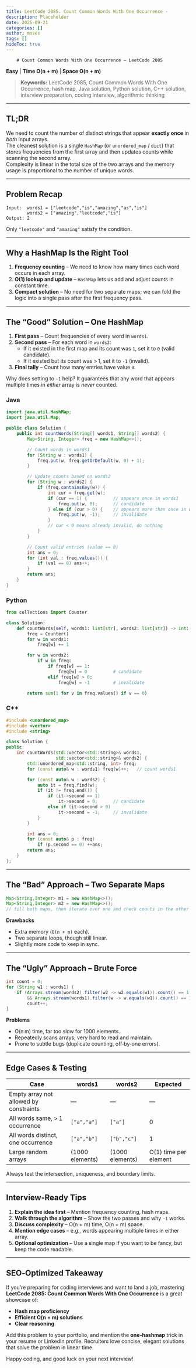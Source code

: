 ```yaml
---
title: LeetCode 2085. Count Common Words With One Occurrence - 
description: Placeholder
date: 2025-09-21
categories: []
author: moses
tags: []
hideToc: true
---
```

        # Count Common Words With One Occurrence – LeetCode 2085  
**Easy** | **Time O(n + m)** | **Space O(n + m)**  

> **Keywords:** LeetCode 2085, Count Common Words With One Occurrence, hash map, Java solution, Python solution, C++ solution, interview preparation, coding interview, algorithmic thinking

---

## TL;DR  
We need to count the number of distinct strings that appear **exactly once** in *both* input arrays.  
The cleanest solution is a single `HashMap` (or `unordered_map` / `dict`) that stores frequencies from the first array and then updates counts while scanning the second array.  
Complexity is linear in the total size of the two arrays and the memory usage is proportional to the number of unique words.

---

## Problem Recap

```text
Input:  words1 = ["leetcode","is","amazing","as","is"]
        words2 = ["amazing","leetcode","is"]
Output: 2
```

Only `"leetcode"` and `"amazing"` satisfy the condition.  

---

## Why a HashMap Is the Right Tool

1. **Frequency counting** – We need to know how many times each word occurs in each array.  
2. **O(1) lookup and update** – `HashMap` lets us add and adjust counts in constant time.  
3. **Compact solution** – No need for two separate maps; we can fold the logic into a single pass after the first frequency pass.

---

## The “Good” Solution – One HashMap

1. **First pass** – Count frequencies of every word in `words1`.  
2. **Second pass** – For each word in `words2`:  
   * If it existed in the first map and its count was `1`, set it to `0` (valid candidate).  
   * If it existed but its count was > 1, set it to `-1` (invalid).  
3. **Final tally** – Count how many entries have value `0`.  

Why does setting to `-1` help? It guarantees that any word that appears multiple times in *either* array is *never* counted.

### Java

```java
import java.util.HashMap;
import java.util.Map;

public class Solution {
    public int countWords(String[] words1, String[] words2) {
        Map<String, Integer> freq = new HashMap<>();

        // Count words in words1
        for (String w : words1) {
            freq.put(w, freq.getOrDefault(w, 0) + 1);
        }

        // Update counts based on words2
        for (String w : words2) {
            if (freq.containsKey(w)) {
                int cur = freq.get(w);
                if (cur == 1) {          // appears once in words1
                    freq.put(w, 0);      // candidate
                } else if (cur > 0) {    // appears more than once in words1
                    freq.put(w, -1);     // invalidate
                }
                // cur < 0 means already invalid, do nothing
            }
        }

        // Count valid entries (value == 0)
        int ans = 0;
        for (int val : freq.values()) {
            if (val == 0) ans++;
        }
        return ans;
    }
}
```

### Python

```python
from collections import Counter

class Solution:
    def countWords(self, words1: list[str], words2: list[str]) -> int:
        freq = Counter()
        for w in words1:
            freq[w] += 1

        for w in words2:
            if w in freq:
                if freq[w] == 1:
                    freq[w] = 0          # candidate
                elif freq[w] > 0:
                    freq[w] = -1         # invalidate

        return sum(1 for v in freq.values() if v == 0)
```

### C++

```cpp
#include <unordered_map>
#include <vector>
#include <string>

class Solution {
public:
    int countWords(std::vector<std::string>& words1,
                   std::vector<std::string>& words2) {
        std::unordered_map<std::string, int> freq;
        for (const auto& w : words1) freq[w]++;   // count words1

        for (const auto& w : words2) {
            auto it = freq.find(w);
            if (it != freq.end()) {
                if (it->second == 1)
                    it->second = 0;      // candidate
                else if (it->second > 0)
                    it->second = -1;     // invalidate
            }
        }

        int ans = 0;
        for (const auto& p : freq)
            if (p.second == 0) ++ans;
        return ans;
    }
};
```

---

## The “Bad” Approach – Two Separate Maps

```java
Map<String,Integer> m1 = new HashMap<>();
Map<String,Integer> m2 = new HashMap<>();
// fill both maps, then iterate over one and check counts in the other
```

**Drawbacks**

- Extra memory (`O(n + m)` each).  
- Two separate loops, though still linear.  
- Slightly more code to keep in sync.

---

## The “Ugly” Approach – Brute Force

```java
int count = 0;
for (String w1 : words1) {
    if (Arrays.stream(words2).filter(w2 -> w2.equals(w1)).count() == 1
        && Arrays.stream(words1).filter(w -> w.equals(w1)).count() == 1)
        count++;
}
```

**Problems**

- O(n m) time, far too slow for 1000 elements.  
- Repeatedly scans arrays; very hard to read and maintain.  
- Prone to subtle bugs (duplicate counting, off‑by‑one errors).

---

## Edge Cases & Testing

| Case | words1 | words2 | Expected |
|------|--------|--------|----------|
| Empty array not allowed by constraints | — | — | — |
| All words same, > 1 occurrence | `["a","a"]` | `["a"]` | 0 |
| All words distinct, one occurrence | `["a","b"]` | `["b","c"]` | 1 |
| Large random arrays | (1000 elements) | (1000 elements) | O(1) time per element |

Always test the intersection, uniqueness, and boundary limits.

---

## Interview‑Ready Tips

1. **Explain the idea first** – Mention frequency counting, hash maps.  
2. **Walk through the algorithm** – Show the two passes and why `-1` works.  
3. **Discuss complexity** – O(n + m) time, O(n + m) space.  
4. **Mention edge cases** – e.g., words appearing multiple times in either array.  
5. **Optional optimization** – Use a single map if you want to be fancy, but keep the code readable.

---

## SEO‑Optimized Takeaway

If you’re preparing for coding interviews and want to land a job, mastering **LeetCode 2085: Count Common Words With One Occurrence** is a great showcase of:

- **Hash map proficiency**  
- **Efficient O(n + m) solutions**  
- **Clear reasoning**  

Add this problem to your portfolio, and mention the **one‑hashmap** trick in your resume or LinkedIn profile. Recruiters love concise, elegant solutions that solve the problem in linear time.

Happy coding, and good luck on your next interview!